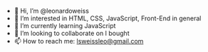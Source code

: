 - 👋 Hi, I’m @leonardoweiss
- 👀 I’m interested in HTML, CSS, JavaScript, Front-End in general
- 🌱 I’m currently learning JavaScript
- 💞️ I’m looking to collaborate on I bought
- 📫 How to reach me: lsweissleo@gmail.com

<!---
leonardoweiss/leonardoweiss is a ✨ special ✨ repository because its `README.md` (this file) appears on your GitHub profile.
You can click the Preview link to take a look at your changes.
--->
